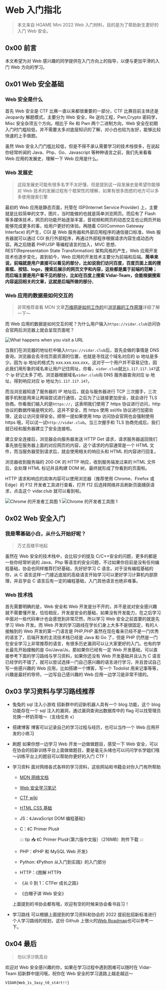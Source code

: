 # Web 入门指北

> 本文来自 HGAME Mini 2022 Web 入门材料，目的是为了帮助新生更好的入门 Web 安全。

## 0x00 前言

本文希望为对 Web 感兴趣的同学提供在入门方向上的指导，以便与更加平滑的入门 Web 方向的学习。

## 0x01 Web 安全基础

### Web 安全是什么

首先 Web 安全是 CTF 比赛一直以来都很重要的一部分，CTF 比赛目前主体还是 Jeopardy 解题模式，主要分为 Web 安全，Re 逆向工程，Pwn,Crypto 密码学，Misc 安全杂项五个方向。相比于 Re 和 Pwn 两个二进制方向，Web 安全在初期入门时门槛较低，并不需要太多对底层知识的了解，对小白也较为友好，能够比较快速的上手做题。

虽然 Web 安全入门门槛比较低，但是不得不承认需要学习的技术栈很多，在说起你经常听闻的 Java、Php、Go、Javascript 等种种语言之前，我们先来看看 Web 应用的发展史，理解一下 Web 应用是什么。

### Web 发展史

> 这段发展史可能有很多名字不太好懂，但是提到这一段发展史是希望你能够对 Web 技术的发展过程有个框架性的理解，如果有很多困惑的地方可以多多使用搜索引擎

最初的 Web 应用是静态页面，托管在 ISP(Internet Service Provider) 上，主要就是比较简单的文字，图片，当时能做的也就是简单浏览网页。而后有了 Flash 等多媒体技术，网页的功能开始逐渐丰富，音视频和网页的动态交互也让网页开始能够完成更多的事，给用户更好的体验。再随着 CGI(Common Gateway Interface) 的产生，CGI 是 Web 服务器和外部应用程序的通信接口标准，Web 服务器就可以通过 CGI 执行外部程序，再通过外部程序根据请求内容生成动态内容。再之后随着 PHP/JSP 等编程语言的加入，MVC 思想、REST(Representation State Transformation) 架构风格的产生，Web 应用开发技术也逐步变化，直到如今，Web 应用的开发技术主要分为前端和后端。**简单来说，前端就是用户直接可以看见的部分，比如说我们访问百度，百度页面上面的搜索框、按钮、logo，搜索后展示的网页文字和内容，这些都是属于前端的范畴；而后端主要是用户看不见的部分，比如在百度上搜索 Vidar-Team，会能根据搜索内容返回相关的文章，这就是后端所做的部分**。

### Web 应用的数据是如何交互的

> 非常推荐查看 MDN 文章[万维网是如何工作的](https://developer.mozilla.org/zh-CN/docs/Learn/Getting_started_with_the_web/How_the_Web_works)和[浏览器的工作原理](https://developer.mozilla.org/zh-CN/docs/Web/Performance/How_browsers_work)详细了解一下～

而 Web 应用的数据是如何交互的呢？为什么用户输入`https://vidar.club`访问协会官网后浏览器上就会呈现页面呢？

![What happens when you visit a URL](https://ek1ng.oss-cn-hangzhou.aliyuncs.com/1.png)

当我们在浏览器的地址栏中输入`https://vidar.club`后，首先会做的事情是 DNS 查询，浏览器会去寻找页面资源的位置，也就是寻找这个域名对应的 ip 地址是多少。因为 ip 地址的格式为 xxx.xxx.xxx.xxx，这对于一个用户并不容易记住，因此我们用形象的域名来让用户记住网址，你看，`vidar.club`就比`1.117.117.147`这个 ip 好记太多了吧。浏览器根据域名`vidar.club`向 DNS 服务器查询对应 ip 地址，得到响应对应 ip 地址为`1.117.117.147`。

而当浏览器知道了服务器的 IP 地址后，就会与服务器进行 TCP 三次握手，三次握手机制是用来让两端尝试进行通信，之后为了让链接更加安全，就会进行 TLS 协商。你看我们输入的是`https://`，这表明我们使用了 https 协议进行访问，http 协议的数据传输是明文的，这并不安全，而 https 使用 ssl/tls 协议进行加密处理，这会让访问变得安全。顺带一提如果使用 http 访问协会官网也会强制使用 https 哦，可以试一试`http://vidar.club`。当三次握手和 TLS 协商完成后，我们就已经和服务器建立了安全连接啦。

建立安全连接后，浏览器会向服务器发送 HTTP Get 请求，请求服务器返回我们事先放在服务器上面的对应网页的内容，这个请求的内容通常是一个 HTML 文件，而当服务器受到请求后，就会使用相关的响应头和 HTML 的内容进行回复。

浏览器收到服务端的 200 OK 的 HTTP 响应，收到服务端发过来的 HTML 文件后，会处理 HTML 标记并且构建 DOM 树，最终就形成了你看到的页面啦。

HTTP 请求和响应的具体内容可以使用浏览器（推荐使用 Chrome、Firefox 或 Edge）的 F12 开发者工具进行查看，打开 f12 后选择网络并且刷新页面捕获请求，点击这个 vidar.club 就可以看到啦。

![Chrome 的开发者工具图 1](https://ek1ng.oss-cn-hangzhou.aliyuncs.com/2.png)
![Chrome 的开发者工具图 1](https://ek1ng.oss-cn-hangzhou.aliyuncs.com/3.png)

## 0x02 Web 安全入门

### 我是零基础小白，从什么开始好呢？

> 万丈高楼平地起

虽然在 Web 安全的技术栈中，会比较少的提及 C/C++安全的问题，更多的都是一些你经常听说的 Java、Php 等语言的安全问题，不过如果你目前是没有任何编程基础，协会也同样推荐打好基础，先好好学习 C 语言。对于没有编程基础的你，从 C 语言这样一门接近底层的高级语言开始学习可以更好学习计算机内部原理，并且学会 C 语言后有一定的编程基础，入门其他语言也绝非难事。

### Web 技术栈

首先需要明确的是，Web 安全和 Web 开发是分不开的，并不是说对安全感兴趣就不需要懂开发，恰恰相反，开发是安全的基础，如果没有开发能力，在之后学习中面对一些代码审计也会感觉到非常茫然，所以学习 Web 安全之前首要的就是先学习 Web 开发。而 Web 开发的学习路线在学长们身上大多不是很固定，有的人接触到的 Web 开发的第一门语言是 PHP,PHP 虽然在现在看来已经不是一门优秀的语言了，后端开发的主流技术栈已经是 Java 和 Go 了，但是 PHP 仍然是一门在安全学习上非常推荐的语言，有很多历史漏洞可以让大家更好的入门。也有的学长最先开始接触的是 Go/Java/Js，那如果你已经有一定 Web 开发基础，可以直接参考下面的学习路线与学习资料，如果你还没有 Web 开发基础并且认为 C 语言已经学的不错了，就可以尝试选择一门自己感兴趣的语言进行学习，并且尝试自己写一些感兴趣的 Web 应用，比如搭建一个博客，写一个 Todolist 用来记事等等，兴趣是最好的导师，一边写自己感兴趣的 Web 应用一边学习是非常不错的。

## 0x03 学习资料与学习路线推荐

- 兔兔的 sql 注入小游戏
  招新群中的迎新机器人具有一个 blog 功能，这个 blog 功能存在一个 sql 注入的漏洞，通过漏洞查询出数据库中的 flag 可以找管理员兑换一杯奶茶哦～（支线任务 x）
- 搭建博客
  博客可以记录自己的学习过程与经历，也可以当作一个 Web 应用开发的小练习
- 刷题
  如果你想一边学习 Web 开发一边做做题目，感受一下 Web 安全，可以在协会的招新训练平台上面做做题目，要是毫无头绪也可以问问学长学姐们哦～训练平台上的题目可以帮助你更好的入门 CTF！
- 学习资料
  面对网络各式各样的学习资料，这些网站和书籍会对你入门有所帮助
  - [MDN 网络文档](https://developer.mozilla.org)
  - [Web 安全学习笔记](https://websec.readthedocs.io)
  - [CTF wiki](https://github.com/ctf-wiki/ctf-wiki)
  - [HTML CSS 基础](https://www.w3cschool.cn/)
  - JS：《JavaScript DOM 编程基础》
  - C：《C Primer Plus》

    ::: tip 📥
    《C Primer Plus》（第六版中文版）（216MB）附件下载 <Download url="https://cdn.xyxsw.site/files/C%20Primer%20Plus%E7%AC%AC6%E7%89%88%20%E4%B8%AD%E6%96%87%E7%89%88.pdf"/>
    :::

  - PHP：《PHP 和 MySQL Web 开发》
  - Python: 《Python 从入门到实践》的入门部分
  - HTTP：《图解 HTTP》
  - 《从 0 到 1：CTFer 成长之路》
  - 《白帽子讲 Web 安全》
  
  上面提到的书协会都有哦，欢迎有空的时候来协会看书自习！
- 学习路线
  可以根据上面提到的学习资料和协会的 2022 提前批招新标准进行个人学习路线的规划，这份 Github 上很火的[Web Roadmap](https://github.com/hideraldus13/roadmap-do-desenvolvedor-web)也可以参考一下。

## 0x04 最后

> 勿以浮沙筑高台

欢迎对 Web 安全感兴趣的你，如果在学习过程中遇到困难可以随时在 Vidar-Team 招新群中提问哦，祝你在 Web 安全的学习道路上越走越远～

`VIDAR{Web_1s_3asy_t0_st4rt!!}`
